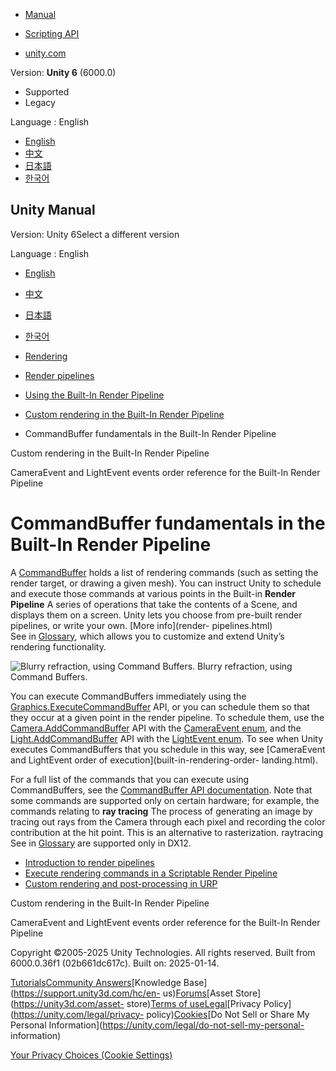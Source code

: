 [](https://docs.unity3d.com)

  * [Manual](../Manual/index.html)
  * [Scripting API](../ScriptReference/index.html)

  * [unity.com](https://unity.com/)

Version: **Unity 6** (6000.0)

  * Supported
  * Legacy

Language : English

  * [English](/Manual/GraphicsCommandBuffers.html)
  * [中文](/cn/current/Manual/GraphicsCommandBuffers.html)
  * [日本語](/ja/current/Manual/GraphicsCommandBuffers.html)
  * [한국어](/kr/current/Manual/GraphicsCommandBuffers.html)

[](https://docs.unity3d.com)

## Unity Manual

Version: Unity 6Select a different version

Language : English

  * [English](/Manual/GraphicsCommandBuffers.html)
  * [中文](/cn/current/Manual/GraphicsCommandBuffers.html)
  * [日本語](/ja/current/Manual/GraphicsCommandBuffers.html)
  * [한국어](/kr/current/Manual/GraphicsCommandBuffers.html)

  * [Rendering](rendering-and-post-processing.html)
  * [Render pipelines](render-pipelines.html)
  * [Using the Built-In Render Pipeline](built-in-render-pipeline.html)
  * [Custom rendering in the Built-In Render Pipeline](GraphicsCommandBuffers-landing.html)
  * CommandBuffer fundamentals in the Built-In Render Pipeline

[](GraphicsCommandBuffers-landing.html)

Custom rendering in the Built-In Render Pipeline

[](GraphicsCommandBuffers-order.html)

CameraEvent and LightEvent events order reference for the Built-In Render
Pipeline

# CommandBuffer fundamentals in the Built-In Render Pipeline

A [CommandBuffer](../ScriptReference/Rendering.CommandBuffer.html) holds a
list of rendering commands (such as setting the render target, or drawing a
given mesh). You can instruct Unity to schedule and execute those commands at
various points in the Built-in **Render Pipeline** A series of operations that
take the contents of a Scene, and displays them on a screen. Unity lets you
choose from pre-built render pipelines, or write your own. [More info](render-
pipelines.html)  
See in [Glossary](Glossary.html#Renderpipeline), which allows you to customize
and extend Unity’s rendering functionality.

![Blurry refraction, using Command
Buffers.](../uploads/Main/RenderingCommandBufferBlurryRefraction.jpg) Blurry
refraction, using Command Buffers.

You can execute CommandBuffers immediately using the
[Graphics.ExecuteCommandBuffer](../ScriptReference/Graphics.ExecuteCommandBuffer.html)
API, or you can schedule them so that they occur at a given point in the
render pipeline. To schedule them, use the
[Camera.AddCommandBuffer](../ScriptReference/Camera.AddCommandBuffer.html) API
with the [CameraEvent enum](../ScriptReference/Rendering.CameraEvent.html),
and the
[Light.AddCommandBuffer](../ScriptReference/Light.AddCommandBuffer.html) API
with the [LightEvent enum](../ScriptReference/Rendering.LightEvent.html). To
see when Unity executes CommandBuffers that you schedule in this way, see
[CameraEvent and LightEvent order of execution](built-in-rendering-order-
landing.html).

For a full list of the commands that you can execute using CommandBuffers, see
the [CommandBuffer API
documentation](../ScriptReference/Rendering.CommandBuffer.html). Note that
some commands are supported only on certain hardware; for example, the
commands relating to **ray tracing** The process of generating an image by
tracing out rays from the Camera through each pixel and recording the color
contribution at the hit point. This is an alternative to rasterization.
raytracing  
See in [Glossary](Glossary.html#Raytracing) are supported only in DX12.

  * [Introduction to render pipelines](render-pipelines-overview.html)
  * [Execute rendering commands in a Scriptable Render Pipeline](https://docs.unity3d.com/Packages/com.unity.render-pipelines.core@17.0/manual/index.html)
  * [Custom rendering and post-processing in URP](urp/customizing-urp.html)

[](GraphicsCommandBuffers-landing.html)

Custom rendering in the Built-In Render Pipeline

[](GraphicsCommandBuffers-order.html)

CameraEvent and LightEvent events order reference for the Built-In Render
Pipeline

Copyright ©2005-2025 Unity Technologies. All rights reserved. Built from
6000.0.36f1 (02b661dc617c). Built on: 2025-01-14.

[Tutorials](https://learn.unity.com/)[Community
Answers](https://answers.unity3d.com)[Knowledge
Base](https://support.unity3d.com/hc/en-
us)[Forums](https://forum.unity3d.com)[Asset Store](https://unity3d.com/asset-
store)[Terms of
use](https://docs.unity3d.com/Manual/TermsOfUse.html)[Legal](https://unity.com/legal)[Privacy
Policy](https://unity.com/legal/privacy-
policy)[Cookies](https://unity.com/legal/cookie-policy)[Do Not Sell or Share
My Personal Information](https://unity.com/legal/do-not-sell-my-personal-
information)

[Your Privacy Choices (Cookie Settings)](javascript:void\(0\);)

